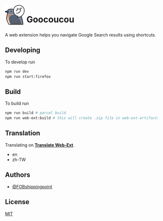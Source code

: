 # <sub><img src="./src/assets/icon-128.png" width=64px height=64px></sub> Goocoucou

A web extension helps you navigate Google Search results using shortcuts.

## Developing

To develop run

```sh
npm run dev
npm run start:firefox
```

## Build

To build run

```sh
npm run build # parcel build
npm run web-ext:build # this will create .zip file in web-ext-artifacts folder
```

## Translation

Translating on **[Translate Web-Ext](https://morikko.github.io/translate-web-extension/configure)**.

- en
- zh-TW

## Authors

- [@FOBshippingpoint](https://github.com/FOBshippingpoint)

## License

[MIT](https://choosealicense.com/licenses/mit/)
